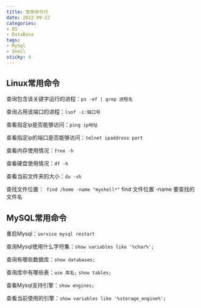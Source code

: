 ```yaml
---
title: 常用命令行
date: 2022-09-22
categories:
- OS
- DataBase
tags:
- MySql
- Shell
sticky: 4
---
```


## Linux常用命令

查询包含该关键字运行的进程：`ps -ef | grep 进程名`

查询占用该端口的进程：`lsof -i:端口号`

查看指定ip是否能够访问：`ping ip地址`

查看指定ip的端口是否能够访问：`telnet ipaddress port`

查看内存使用情况：`free -h`

查看硬盘使用情况：`df -h`

查看当前文件夹的大小：`du -sh`

查找文件位置：` find /home -name "myshell*"`
find 文件位置 -name 要查找的文件名

## MySQL常用命令

重启Mysql：`service mysql restart`

查询Mysql使用什么字符集：`show variables like '%char%';`

查询有哪些数据库：`show databases;`

查询库中有哪些表：`use 库名;`  `show tables;`

查看Mysql支持引擎：`show engines;`

查看当前使用的引擎：`show variables like '%storage_engine%';`